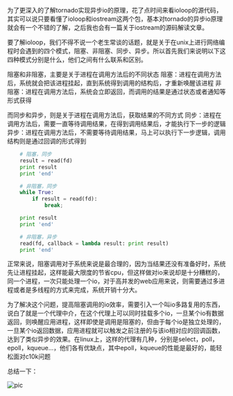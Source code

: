 为了更深入的了解tornado实现异步io的原理，花了点时间来看ioloop的源代码，其实可以说只要看懂了ioloop和iostream这两个包，基本对tornado的异步io原理就会有一个不错的了解，之后我也会有一篇关于iostream的源码解读文章。

要了解ioloop，我们不得不说一个老生常谈的话题，就是关于在unix上进行网络编程时会遇到的四个模式，阻塞、非阻塞、同步、异步。所以首先我们来说明以下这四种模式分别是什么，他们之间有什么联系和区别。

阻塞和非阻塞，主要是关于进程在调用方法后的不同状态
阻塞：进程在调用方法后，系统就会把该进程挂起，直到系统得到调用的结构后，才重新唤醒该进程
非阻塞：进程在调用方法后，系统会立即返回，而调用的结果是通过状态或者通知等形式获得

而同步和异步，则是关于进程在调用方法后，获取结果的不同方式
同步：进程在调用方法后，需要一直等待调用结果，在得到调用结果后，才能执行下一步的逻辑
异步：进程在调用方法后，不需要等待调用结果，马上可以执行下一步逻辑，调用结构则是通过回调的形式得到

```python
    # 阻塞，同步
    result = read(fd)
    print result
    print 'end'

    # 非阻塞，同步
    while True:
        if result = read(fd):
            break;

    print result
    print 'end'

    # 非阻塞，异步
    read(fd, callback = lambda result: print result)
    print 'end'
```

正常来说，阻塞调用对于系统来说是最合理的，因为当结果还没有准备好时，系统先让进程挂起，这样能最大限度的节省cpu，但这样做对io来说却是十分糟糕的，同一个进程，一次只能处理一个io，对于高并发的web应用来说，则需要通过多进程或者是多线程的方式来完成，系统开销十分大。

为了解决这个问题，提高阻塞调用的io效率，需要引入一个叫io多路复用的东西，说白了就是一个代理中介，在这个代理上可以同时挂载多个io，一旦某个io有数据返回，则唤醒应用进程，这样即使是调用是阻塞的，但由于每个io是独立处理的，一旦某个io返回数据，应用进程就可以触发之前注册的与该io相对应的回调函数，达到了类似异步的效果。在linux上，这样的代理有几种，分别是select，poll，epoll，kqueue...，他们各有优缺点，其中epoll，kqueue的性能是最好的，能轻松面对c10k问题

总结一下：

![pic](/path/to/img.jpg)